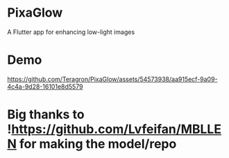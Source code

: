 # PixaGlow
A Flutter app for enhancing low-light images

# Demo

https://github.com/Teragron/PixaGlow/assets/54573938/aa915ecf-9a09-4c4a-9d28-16101e8d5579


# Big thanks to !https://github.com/Lvfeifan/MBLLEN for making the model/repo
